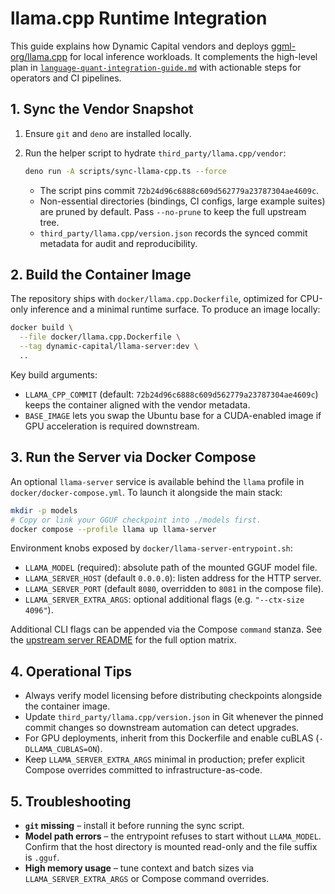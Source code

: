 # llama.cpp Runtime Integration

This guide explains how Dynamic Capital vendors and deploys
[ggml-org/llama.cpp](https://github.com/ggml-org/llama.cpp) for local inference
workloads. It complements the high-level plan in
[`language-quant-integration-guide.md`](./language-quant-integration-guide.md)
with actionable steps for operators and CI pipelines.

## 1. Sync the Vendor Snapshot

1. Ensure `git` and `deno` are installed locally.
2. Run the helper script to hydrate `third_party/llama.cpp/vendor`:

   ```bash
   deno run -A scripts/sync-llama-cpp.ts --force
   ```

   - The script pins commit `72b24d96c6888c609d562779a23787304ae4609c`.
   - Non-essential directories (bindings, CI configs, large example suites) are
     pruned by default. Pass `--no-prune` to keep the full upstream tree.
   - `third_party/llama.cpp/version.json` records the synced commit metadata for
     audit and reproducibility.

## 2. Build the Container Image

The repository ships with `docker/llama.cpp.Dockerfile`, optimized for CPU-only
inference and a minimal runtime surface. To produce an image locally:

```bash
docker build \
  --file docker/llama.cpp.Dockerfile \
  --tag dynamic-capital/llama-server:dev \
  ..
```

Key build arguments:

- `LLAMA_CPP_COMMIT` (default: `72b24d96c6888c609d562779a23787304ae4609c`) keeps
  the container aligned with the vendor metadata.
- `BASE_IMAGE` lets you swap the Ubuntu base for a CUDA-enabled image if GPU
  acceleration is required downstream.

## 3. Run the Server via Docker Compose

An optional `llama-server` service is available behind the `llama` profile in
`docker/docker-compose.yml`. To launch it alongside the main stack:

```bash
mkdir -p models
# Copy or link your GGUF checkpoint into ./models first.
docker compose --profile llama up llama-server
```

Environment knobs exposed by `docker/llama-server-entrypoint.sh`:

- `LLAMA_MODEL` (required): absolute path of the mounted GGUF model file.
- `LLAMA_SERVER_HOST` (default `0.0.0.0`): listen address for the HTTP server.
- `LLAMA_SERVER_PORT` (default `8080`, overridden to `8081` in the compose
  file).
- `LLAMA_SERVER_EXTRA_ARGS`: optional additional flags (e.g.
  `"--ctx-size 4096"`).

Additional CLI flags can be appended via the Compose `command` stanza. See the
[upstream server README](https://github.com/ggml-org/llama.cpp/tree/master/examples/server)
for the full option matrix.

## 4. Operational Tips

- Always verify model licensing before distributing checkpoints alongside the
  container image.
- Update `third_party/llama.cpp/version.json` in Git whenever the pinned commit
  changes so downstream automation can detect upgrades.
- For GPU deployments, inherit from this Dockerfile and enable cuBLAS
  (`-DLLAMA_CUBLAS=ON`).
- Keep `LLAMA_SERVER_EXTRA_ARGS` minimal in production; prefer explicit Compose
  overrides committed to infrastructure-as-code.

## 5. Troubleshooting

- **`git` missing** – install it before running the sync script.
- **Model path errors** – the entrypoint refuses to start without `LLAMA_MODEL`.
  Confirm that the host directory is mounted read-only and the file suffix is
  `.gguf`.
- **High memory usage** – tune context and batch sizes via
  `LLAMA_SERVER_EXTRA_ARGS` or Compose command overrides.
